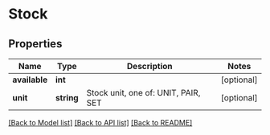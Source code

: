 # Stock

## Properties
Name | Type | Description | Notes
------------ | ------------- | ------------- | -------------
**available** | **int** |  | [optional] 
**unit** | **string** | Stock unit, one of: UNIT, PAIR, SET | [optional] 

[[Back to Model list]](../../README.md#documentation-for-models) [[Back to API list]](../../README.md#documentation-for-api-endpoints) [[Back to README]](../../README.md)

